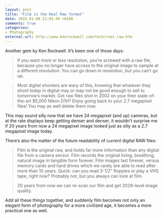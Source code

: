 ```yaml
---
layout: post
title: "Film is the Real Raw format"
date: 2015-01-08 21:01:49 +0100
comments: true
categories: 
- Photography
external-url: http://www.kenrockwell.com/tech/real-raw.htm
---
```


Another gem by Ken Rockwell. It’s been one of those days:

> If you want more or less resolution, you’re screwed with a raw file, because you no longer have access to the original image to sample at a different resolution. You can go down in resolution, but you can’t go up.

> Most digital shooters are wary of this, knowing that whatever they shoot today in digital may or may not be good enough to sell to tomorrow’s market. Got raw files shot in 2002 on your then state-of-the-art $5,000 Nikon D1H? Enjoy going back to your 2.7 megapixel files! You may as well delete them now.

This may sound silly now that we have 24 megapixel (and up) cameras, but at the rate displays keep getting denser and denser, it wouldn’t surprise me if 20 years from now a 24 megapixel image looked just as silly as a 2.7 megapixel image today.

There’s also the matter of the future readability of current digital RAW files:

> Film is the original raw, and holds far more information than any digital file from a camera sensor. Film records the original living, breathing, natural image in tangible form forever. Film images last forever, versus memory cards and hard drives which we rarely are able to read after more than 10 years. Quick: can you read 3-1/2" floppies or play a VHS tape, right now? Probably not, but you always can look at film.

> 20 years from now we can re-scan our film and get 2029-level image quality.

Add all these things together, and suddenly film becomes not only an elegant form of photography for a more civilized age, it becomes a more practical one as well.